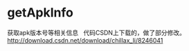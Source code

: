 # getApkInfo
获取apk版本号等相关信息
 
代码CSDN上下载的，做了部分修改。
http://download.csdn.net/download/chillax_li/8246041
